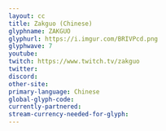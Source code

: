 ```yaml
---
layout: cc
title: Zakguo (Chinese)
glyphname: ZAKGUO
glyphurl: https://i.imgur.com/BRIVPcd.png
glyphwave: 7
youtube: 
twitch: https://www.twitch.tv/zakguo
twitter: 
discord: 
other-site: 
primary-language: Chinese
global-glyph-code: 
currently-partnered: 
stream-currency-needed-for-glyph: 
---
```



